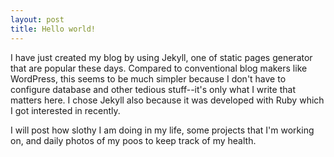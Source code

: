 ```yaml
---
layout: post
title: Hello world!
---
```


I have just created my blog by using Jekyll, one of static pages generator that are popular these days. Compared to conventional blog makers like WordPress, this seems to be much simpler because I don't have to configure database and other tedious stuff--it's only what I write that matters here. I chose Jekyll also because it was developed with Ruby which I got interested in recently. 

I will post how slothy I am doing in my life, some projects that I'm working on, and daily photos of my poos to keep track of my health. 
